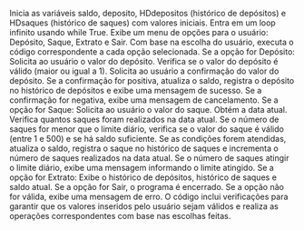 Inicia as variáveis saldo, deposito, HDdepositos (histórico de depósitos) e HDsaques (histórico de saques) com valores iniciais.
Entra em um loop infinito usando while True.
Exibe um menu de opções para o usuário: Depósito, Saque, Extrato e Sair.
Com base na escolha do usuário, executa o código correspondente a cada opção selecionada.
Se a opção for Depósito:
Solicita ao usuário o valor do depósito.
Verifica se o valor do depósito é válido (maior ou igual a 1).
Solicita ao usuário a confirmação do valor do depósito.
Se a confirmação for positiva, atualiza o saldo, registra o depósito no histórico de depósitos e exibe uma mensagem de sucesso.
Se a confirmação for negativa, exibe uma mensagem de cancelamento.
Se a opção for Saque:
Solicita ao usuário o valor do saque.
Obtém a data atual.
Verifica quantos saques foram realizados na data atual.
Se o número de saques for menor que o limite diário, verifica se o valor do saque é válido (entre 1 e 500) e se há saldo suficiente.
Se as condições forem atendidas, atualiza o saldo, registra o saque no histórico de saques e incrementa o número de saques realizados na data atual.
Se o número de saques atingir o limite diário, exibe uma mensagem informando o limite atingido.
Se a opção for Extrato:
Exibe o histórico de depósitos, histórico de saques e saldo atual.
Se a opção for Sair, o programa é encerrado.
Se a opção não for válida, exibe uma mensagem de erro.
O código inclui verificações para garantir que os valores inseridos pelo usuário sejam válidos e realiza as operações correspondentes com base nas escolhas feitas.

